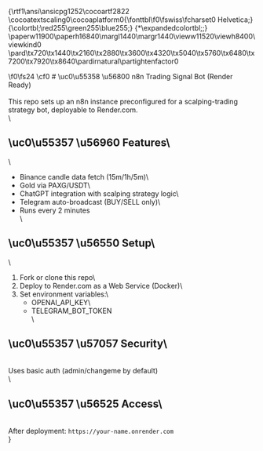 {\rtf1\ansi\ansicpg1252\cocoartf2822
\cocoatextscaling0\cocoaplatform0{\fonttbl\f0\fswiss\fcharset0 Helvetica;}
{\colortbl;\red255\green255\blue255;}
{\*\expandedcolortbl;;}
\paperw11900\paperh16840\margl1440\margr1440\vieww11520\viewh8400\viewkind0
\pard\tx720\tx1440\tx2160\tx2880\tx3600\tx4320\tx5040\tx5760\tx6480\tx7200\tx7920\tx8640\pardirnatural\partightenfactor0

\f0\fs24 \cf0 # \uc0\u55358 \u56800  n8n Trading Signal Bot (Render Ready)\
\
This repo sets up an n8n instance preconfigured for a scalping-trading strategy bot, deployable to Render.com.\
\
## \uc0\u55357 \u56960  Features\
\
- Binance candle data fetch (15m/1h/5m)\
- Gold via PAXG/USDT\
- ChatGPT integration with scalping strategy logic\
- Telegram auto-broadcast (BUY/SELL only)\
- Runs every 2 minutes\
\
## \uc0\u55357 \u56550  Setup\
\
1. Fork or clone this repo\
2. Deploy to Render.com as a Web Service (Docker)\
3. Set environment variables:\
   - OPENAI_API_KEY\
   - TELEGRAM_BOT_TOKEN\
\
## \uc0\u55357 \u57057  Security\
\
Uses basic auth (admin/changeme by default)\
\
## \uc0\u55357 \u56525  Access\
\
After deployment: `https://your-name.onrender.com`\
}